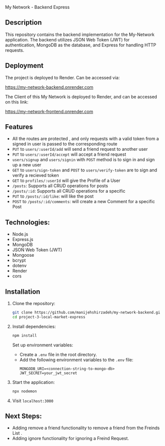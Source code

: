 My Network - Backend Express

## Description

This repository contains the backend implementation for the My-Network application. The backend utilizes JSON Web Token (JWT) for authentication, MongoDB as the database, and Express for handling HTTP requests.

## Deployment
The project is deployed to Render. Can be accessed via:

https://my-network-backend.onrender.com

The Client of this My Network is deployed to Render, and can be accessed on this link:

https://my-network-frontend.onrender.com


## Features

- All the routes are protected , and only requests with a valid token from a signed in user is passed to the corresponding route
- `PUT` to `users/:userId/add` will send a friend request to another user
- `PUT` to `users/:userId/accept` will accept a friend request
- `users/signup` and `users/signin` with `POST` method is to sign in and sign up a new user
- `GET` to `users/sign-token` and `POST` to `users/verify-token` are to sign and verify a recieved token
- `GET` to `profiles/:userId` will give the Profile of a User
- `/posts`: Supports all CRUD operations for posts
- `/posts/:id`: Supports all CRUD operations for a specific 
- `PUT` to `/posts/:id/like`: will like the post
- `POST` to `/posts/:id/comments`: will create a new Comment for a specific Post


## Technologies:
- Node.js
- Express.js
- MongoDB
- JSON Web Token (JWT)
- Mongoose
- bcrypt
- dotenv
- Render
- cors


## Installation

1. Clone the repository:

   ```bash
   git clone https://github.com/manijehshirzadeh/my-network-backend.git
   cd project-3-local-market-express
   ```

2. Install dependencies:

   ```bash
   npm install
   ```

    Set up environment variables:

   - Create a `.env` file in the root directory.
   - Add the following environment variables to the `.env` file:
     ```env
     MONGODB_URI=<connection-string-to-mongo-db>
     JWT_SECRET=your_jwt_secret
     ```

3. Start the application:
   ```bash
   npx nodemon
   ```

4. Visit `localhost:3000`

## Next Steps:
- Adding remove a friend functionality to remove a friend from the Freinds List .
- Adding ignore functionality for ignoring a Freind Request.